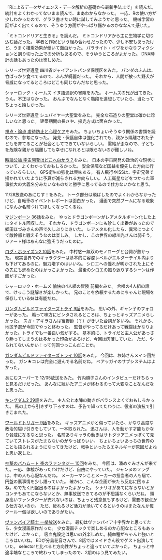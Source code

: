 「Rによるデータサイエンス - データ解析の基礎から最新手法まで」を読んだ。
統計をよくわかってないまま読んで、まあわからなかった。
一応、Rの使い方が少しわかったので、グラフ書きたい時に試してみようかと思った。
機械学習の話がよく出てくるので、そうゆう方面がやっぱり儲かるのかななんて感じた。

「ミトコンドリアと生きる」を読んだ。
ミトコンドリアから主に生物学に切り込む話だった。
学者と作家という組み合わせだったので、少し不安もあったけど、うまく相乗効果が働いて面白かった。
パラサイト・イヴをかなりフィクションと割り切った上での分析もあるので、そうゆうところがよかった。
DNA時計の話もあったのは楽しめた。

シリーズ世界遺産 四川省ジャイアントパンダ保護区をみた。
パンダのふんは、竹ばっかり食べてるので、ふんが綺麗だった。
それから、人間が放った野犬が脅威になってるところはどこも同じなんだなと思った。

シャーロック・ホームズ イヌ語通訳の冒険をみた。
ホームズの兄が出てきた。うん。不正はなかった。
おんぶでなんとなく階段を連想していたら、当たってちょっと嬉しかった。

シリーズ世界遺産 シュパイヤー大聖堂をみた。
完全な石造りの聖堂は確かに珍しいなと思った。
建築期間の長さや、採光方式は面白かった。

[視点・論点 虐待防止と心理ケア](http://www.nhk.or.jp/kaisetsu-blog/400/204729.html)をみた。
ちょいちょいそうゆう関係の書類を読むので、参考になった。
発見・保護自体は強化されても、親から隔離された子どもを育てることが社会としてできていないらしい。
需給が歪なので、子どもを危険な親から隔離しても幸せになれるとは限らないのが難しいね。

[時論公論 宇宙開発はどこへ向かう？](http://www.nhk.or.jp/kaisetsu-blog/100/204039.html)をみた。
日本の宇宙開発の政治的な現状について、よくわかっておもしろかった。
安全保障など国益を優先した方向に行っているらしい。
GPS衛生の強化は興味ある。
有人飛行やISSは、宇宙兄弟で描かれていたように予算が減らされる方向らしい。
人工衛星などをつかった軍事拡大の大義名分みたいなものだと勝手に思ってるので仕方ないかなと思う。

11/28放送のあにむす！をみた。
トーク部分は飛ばしたのでよくわからなかったけど、自転車のイベントレポートは面白かった。
漫画で突然ブームになる現象になんか名前つけてほしくなってくるね。

[マジンボーン 36話](http://www.toei-anim.co.jp/tv/majinbone/episode/summary/36/)をみた。
やっとドラゴンボーンがレアメタルボーン化した上にタイトル回収した。
それから、ドラゴンボーンにも珍しく出番があったので郷田ほづみさんの声で久しぶりにきいた。
レアメタル化したら、異常につよくて敵幹部と戦えそうなのは楽しみ。
しかし、この世界の緑川光さんは弱そう。ジアート様はあんなに強そうだったのに。

[ログ・ホライズン2 10話](http://www9.nhk.or.jp/anime/loghorizon/archive/10.html)をみた。
中村悠一無双のモノローグと台詞が熱かった。
現実世界でのキャラクターは基本的に容姿レベルがエルダーテイル内よりも下げてあるのに、魅力増すのはいいね。
シロエへの憧れが明かされた上にその先にも進めたのはかっこよかった。
最後のシロエの振り返りするシーンは作画がすごかった。

シャーロック・ホームズ 愉快の4人組の冒険 前編をみた。
合唱の4人組の話で、けっこう謎解きが楽しかった。
兄のことを依頼するためにちゃんと現場を保存している妹は有能だね。

[ガンダムビルドファイターズトライ 9話](http://gundam-bf.net/story/09/)をみた。
思いの外、ギャン子のフォローがあった。
煽って味方にビンタされるところは、ちょっとキッズアニメらしかった。
スガ・アキラさんは富野節（？）がきいた台詞が多いね。
それから、地区予選が今回でやっと終わった。
監督がやってるだけあって戦闘はかなりよかった。トライでも一番良い気がする。
基本的に、トライだと主人公があっさり勝ってしまうのは多かった印象があるけど、今回は肉薄していた。
ただ、やられてないんかい！って何回つっこんだことか。

[ガンダムビルドファイターズトライ 10話](http://gundam-bf.net/story/10/)をみた。
今回は、お姉さんメイン回だった。
ガン★コレは完全に遊んでる名前だね。
ベアッガイのサブシステムはよかった。

あにむスーパーで 12/05放送をみた。
竹内順子さんのインタビューだけちらっと見るだけだった。
あんなに続いたアニメが終わるのって大変なことなんだなと思った。

[キングダム2 29話](http://www9.nhk.or.jp/anime/kingdom2/archive/29.html)をみた。
主人公と本陣の動きがバランスよくておもしろかった。
馬の上から引きずり下ろすのは、予告で知ってたわりに、役者の演技で引きこまれた。

[ワールドトリガー 9話](http://www.toei-anim.co.jp/tv/wt/episode/summary/9/)をみた。
キッズアニメかと侮っていたら、かなり高度な政治的駆け引きをしていて、一本取られた。
迅さんは、人を動かす才能もかなり脅威になるなと思った。
名前ありキャラの動きはサトタツアニメっぽくて見ていてストレスがたまらないのがやっぱりいい。
ちょいちょいあっちの世界のことも語られるようになってきたけど、戦争といったらエネルギーが原因だよねと思い返した。

[神撃のバハムート 夜のファンタジー 10回](http://live.nicovideo.jp/watch/lv202326023)をみた。
今回は、潘めぐみさんが来てた。一応、体裁があったわけだけど、自由にやっていた。
ジャンヌのフラグは、中の人も心配なんだね。
メーカーマンことメーカーの担当者の人も居て、円盤の裏事情を少し語っていた。
確かに、こんな企画が来たら反応に困るよね。めでたく円盤出るのはよかったよかった。
シナリオがあてにならないとかコンテもあてにならないとか、無事放送できてるのが不思議なくらいだね。
頭身高いファンタジーが売れないのは、ちょっと残念気もするけど、需要の観点から仕方ないのか。
ただ、疲れるけど活力が湧いてくるというのはまたなんか毎クール一個は欲しいのでありがたい。

[ヴァンパイア騎士 一挙放送](http://live.nicovideo.jp/watch/lv197309403)をみた。
最初はヴァンパイア十字界かと思ってたら、少女漫画原作だった。
少女漫画チックで楽しめるのか心配なところもあったけど、よかった。
吸血鬼設定は思いの外楽しめた。純血種がちゃんと強いところはいいね。
EDが分島花音さんで、8話ではメイドさん役でゲスト出演していた。
selectorと比べると方向性がちょっと違っていてよかった。
ちょっと中途半端なところで終わってしまったので、2期のほう見てみたい。
